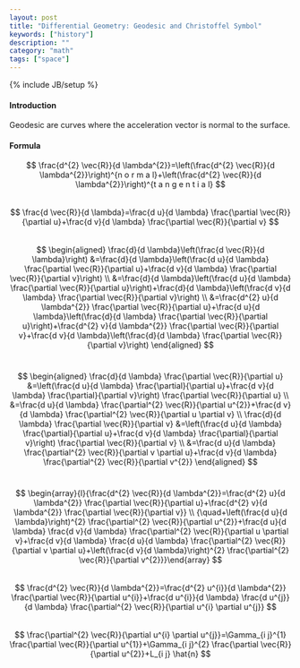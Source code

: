 ```yaml
---
layout: post
title: "Differential Geometry: Geodesic and Christoffel Symbol"
keywords: ["history"]
description: ""
category: "math"
tags: ["space"]
---
```

{% include JB/setup %}

#### Introduction
Geodesic are curves where the acceleration vector is normal to the surface.
#### Formula

$$
\frac{d^{2} \vec{R}}{d \lambda^{2}}=\left(\frac{d^{2} \vec{R}}{d
\lambda^{2}}\right)^{n o r m a l}+\left(\frac{d^{2} \vec{R}}{d
\lambda^{2}}\right)^{t a n g e n t i a l}
$$
<br />
$$
\frac{d \vec{R}}{d \lambda}=\frac{d u}{d \lambda} \frac{\partial
\vec{R}}{\partial u}+\frac{d v}{d \lambda} \frac{\partial \vec{R}}{\partial v}
$$
<br />
$$
\begin{aligned} \frac{d}{d \lambda}\left(\frac{d \vec{R}}{d \lambda}\right)
&=\frac{d}{d \lambda}\left(\frac{d u}{d \lambda} \frac{\partial
\vec{R}}{\partial u}+\frac{d v}{d \lambda} \frac{\partial \vec{R}}{\partial
v}\right) \\ &=\frac{d}{d \lambda}\left(\frac{d u}{d \lambda} \frac{\partial
\vec{R}}{\partial u}\right)+\frac{d}{d \lambda}\left(\frac{d v}{d \lambda}
\frac{\partial \vec{R}}{\partial v}\right) \\ &=\frac{d^{2} u}{d \lambda^{2}}
\frac{\partial \vec{R}}{\partial u}+\frac{d u}{d \lambda}\left(\frac{d}{d
\lambda} \frac{\partial \vec{R}}{\partial u}\right)+\frac{d^{2} v}{d
\lambda^{2}} \frac{\partial \vec{R}}{\partial v}+\frac{d v}{d
\lambda}\left(\frac{d}{d \lambda} \frac{\partial \vec{R}}{\partial v}\right)
\end{aligned}
$$
<br />

$$
\begin{aligned} \frac{d}{d \lambda} \frac{\partial \vec{R}}{\partial u}
&=\left(\frac{d u}{d \lambda} \frac{\partial}{\partial u}+\frac{d v}{d \lambda}
\frac{\partial}{\partial v}\right) \frac{\partial \vec{R}}{\partial u} \\
&=\frac{d u}{d \lambda} \frac{\partial^{2} \vec{R}}{\partial u^{2}}+\frac{d v}{d
\lambda} \frac{\partial^{2} \vec{R}}{\partial u \partial v} \\ \frac{d}{d
\lambda} \frac{\partial \vec{R}}{\partial v} &=\left(\frac{d u}{d \lambda}
\frac{\partial}{\partial u}+\frac{d v}{d \lambda} \frac{\partial}{\partial
v}\right) \frac{\partial \vec{R}}{\partial v} \\ &=\frac{d u}{d \lambda}
\frac{\partial^{2} \vec{R}}{\partial v \partial u}+\frac{d v}{d \lambda}
\frac{\partial^{2} \vec{R}}{\partial v^{2}} \end{aligned}
$$
<br />

$$
\begin{array}{l}{\frac{d^{2} \vec{R}}{d \lambda^{2}}=\frac{d^{2} u}{d
\lambda^{2}} \frac{\partial \vec{R}}{\partial u}+\frac{d^{2} v}{d \lambda^{2}}
\frac{\partial \vec{R}}{\partial v}} \\ {\quad+\left(\frac{d u}{d
\lambda}\right)^{2} \frac{\partial^{2} \vec{R}}{\partial u^{2}}+\frac{d u}{d
\lambda} \frac{d v}{d \lambda} \frac{\partial^{2} \vec{R}}{\partial u \partial
v}+\frac{d v}{d \lambda} \frac{d u}{d \lambda} \frac{\partial^{2}
\vec{R}}{\partial v \partial u}+\left(\frac{d v}{d \lambda}\right)^{2}
\frac{\partial^{2} \vec{R}}{\partial v^{2}}}\end{array}
$$
<br />
$$
\frac{d^{2} \vec{R}}{d \lambda^{2}}=\frac{d^{2} u^{i}}{d \lambda^{2}}
\frac{\partial \vec{R}}{\partial u^{i}}+\frac{d u^{i}}{d \lambda} \frac{d
u^{j}}{d \lambda} \frac{\partial^{2} \vec{R}}{\partial u^{i} \partial u^{j}}
$$
<br />
$$
\frac{\partial^{2} \vec{R}}{\partial u^{i} \partial u^{j}}=\Gamma_{i j}^{1}
\frac{\partial \vec{R}}{\partial u^{1}}+\Gamma_{i j}^{2} \frac{\partial
\vec{R}}{\partial u^{2}}+L_{i j} \hat{n}
$$
<br />






